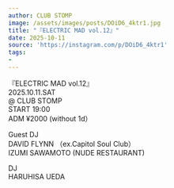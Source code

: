 ```yaml
---
author: CLUB STOMP
image: /assets/images/posts/DOiD6_4ktr1.jpg
title: "『ELECTRIC MAD vol.12』"
date: 2025-10-11
source: 'https://instagram.com/p/DOiD6_4ktr1'
tags:
- 
---
```

『ELECTRIC MAD vol.12』<br>
2025.10.11.SAT <br>
@ CLUB STOMP<br>
START 19:00<br>
ADM ¥2000 (without 1d）

Guest DJ<br>
DAVID FLYNN （ex.Capitol Soul Club）<br>
IZUMI SAWAMOTO (NUDE RESTAURANT)

DJ<br>
HARUHISA UEDA